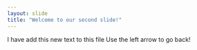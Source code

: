 ```yaml
---
layout: slide
title: "Welcome to our second slide!"
---
```

I have add this new text to this file
Use the left arrow to go back!
